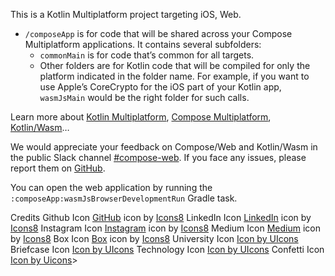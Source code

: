 This is a Kotlin Multiplatform project targeting iOS, Web.

* `/composeApp` is for code that will be shared across your Compose Multiplatform applications.
  It contains several subfolders:
  - `commonMain` is for code that’s common for all targets.
  - Other folders are for Kotlin code that will be compiled for only the platform indicated in the folder name.
    For example, if you want to use Apple’s CoreCrypto for the iOS part of your Kotlin app,
    `wasmJsMain` would be the right folder for such calls.

Learn more about [Kotlin Multiplatform](https://www.jetbrains.com/help/kotlin-multiplatform-dev/get-started.html),
[Compose Multiplatform](https://github.com/JetBrains/compose-multiplatform/#compose-multiplatform),
[Kotlin/Wasm](https://kotl.in/wasm/)…

We would appreciate your feedback on Compose/Web and Kotlin/Wasm in the public Slack channel [#compose-web](https://slack-chats.kotlinlang.org/c/compose-web).
If you face any issues, please report them on [GitHub](https://github.com/JetBrains/compose-multiplatform/issues).

You can open the web application by running the `:composeApp:wasmJsBrowserDevelopmentRun` Gradle task.

Credits
Github Icon <a target="_blank" href="https://icons8.com/icon/62856/github">GitHub</a> icon by <a target="_blank" href="https://icons8.com">Icons8</a>
LinkedIn Icon <a target="_blank" href="https://icons8.com/icon/98960/linkedin">LinkedIn</a> icon by <a target="_blank" href="https://icons8.com">Icons8</a>
Instagram Icon <a target="_blank" href="https://icons8.com/icon/85140/instagram">Instagram</a> icon by <a target="_blank" href="https://icons8.com">Icons8</a>
Medium Icon <a target="_blank" href="https://icons8.com/icon/BzFWSIqh6bCr/medium">Medium</a> icon by <a target="_blank" href="https://icons8.com">Icons8</a>
Box Icon <a target="_blank" href="https://icons8.com/icon/83142/box">Box</a> icon by <a target="_blank" href="https://icons8.com">Icons8</a>
University
Icon <a href="https://www.freepik.com/icon/graduation-cap_3914110#fromView=search&page=1&position=7&uuid=06df8762-939c-4122-808b-1a43ba5f6ad2">
Icon by UIcons</a>
Briefcase Icon <a href="https://www.freepik.com/icon/business-time_7661403">Icon by UIcons</a>
Technology Icon <a href="https://www.freepik.com/icon/model-cube_15399262">Icon by UIcons</a>
Confetti Icon <a href="https://www.flaticon.com/uicons">Icon by Uicons</a>>
